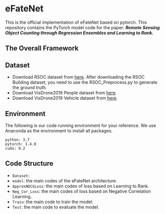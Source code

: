 # eFateNet
This is the official implementation of eFateNet based on pytorch. This repository contains the PyTorch model code for the paper: ***Remote Sensing Object Counting through Regression Ensembles and Learning to Rank.***
## The Overall Framework

## Dataset

* Download RSOC dataset from [here](https://github.com/gaoguangshuai/Counting-from-Sky-A-Large-scale-Dataset-for-Remote-Sensing-Object-Counting-and-A-Benchmark-Method). After downloading the RSOC Building dataset, you need to use the RSOC_Preprocess.py to generate the ground truth.  
* Download VisDrone2019 People dataset from [here](https://drive.google.com/file/d/19gh-ZF-FpoTNNtVh_gScRc9pFlqvktpU/view?usp=sharing).  
* Download VisDrone2019 Vehicle dataset from [here](https://drive.google.com/file/d/12bCfAWEVurX6Z0RuAbegywkY7Z-UDU19/view?usp=sharing).  
## Environment

The following is our code running environment for your reference. We use Anaconda as the environment to install all packages.  

```
python: 3.7
pytorch: 1.4.0  
cuda: 9.2
```
## Code Structure

* `Dataset`:
* `model`: the main codes of the eFateNet architecture.  
* `ApproxNDCGLoss`: the main codes of loss based on Learning to Rank.  
* `Neg_Cor_Loss`: the main codes of loss based on Negative Correlation Learning.  
* `Train`: the main code to train the model.  
* `Test`: the main code to evaluate the model.  
